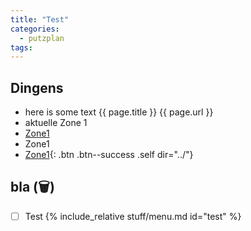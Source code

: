 ```yaml
---
title: "Test"
categories:
  - putzplan
tags:
---
```


## Dingens
<!--more-->
* here is some text {{ page.title }} {{ page.url }}
* aktuelle Zone <span class="ppzone">1</span>
* [Zone1](../Zone1/)
* <a dir="../" class="self">Zone<span class="ppzone">1</span></a>
* [Zone<span class="ppzone">1</span>](){: .btn .btn--success .self dir="../"}

## bla (<span class="ppclear">🗑️</span>)

 - [ ] Test
{%  include_relative stuff/menu.md id="test" %}



<!--stackedit_data:
eyJoaXN0b3J5IjpbODA3MzIwNzQ4LC0xNTMxMzE1MTIyLC0xMD
Y0MTkzNTk1LDE3NzQ3NTQ1MzIsNzczMDg1ODgxLDE4NTkyMjUw
MTQsLTUzMzIxMDA2MiwxNjQ4MjUyMjExLC0xMzg3ODcyMjIsMT
Q4MzMzNDM2NCwxNDgzMzM0MzY0LC0xNjM1MjU3MDg3LC0xNjI3
NzY5OTk0LDE4NTc0NDA0MTcsLTkzMjAzMTE2MSwtMTQzNDk1OD
AyMCwtMjA0Njk1OTY1NiwtMjAxNDQxNTYyMiwtNjAxMzI2ODA4
LC0xODI0NzA0NDYwXX0=
-->